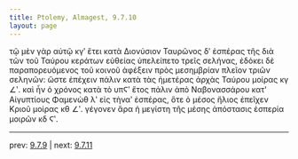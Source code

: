 ```yaml
---
title: Ptolemy, Almagest, 9.7.10
layout: page
---
```


τῷ μὲν γὰρ αὐτῷ κγʹ ἔτει κατὰ Διονύσιον Ταυρῶνος δʹ ἑσπέρας τῆς διὰ τῶν τοῦ Ταύρου κεράτων εὐθείας ὑπελείπετο τρεῖς σελήνας, ἐδόκει δὲ παραπορευόμενος τοῦ κοινοῦ ἀφέξειν πρὸς μεσημβρίαν πλεῖον τριῶν σεληνῶν: ὥστε ἐπέχειν πάλιν κατὰ τὰς ἡμετέρας ἀρχὰς Ταύρου μοίρας κγ ∠ʹ. καὶ ἦν ὁ χρόνος κατὰ τὸ υπϚʹ ἔτος πάλιν ἀπὸ Ναβονασσάρου κατ' Αἰγυπτίους Φαμενὼθ λʹ εἰς τὴναʹ ἑσπέρας, ὅτε ὁ μέσος ἥλιος ἐπεῖχεν Κριοῦ μοίρας κθ ∠ʹ. γέγονεν ἄρα ἡ μεγίστη τῆς μέσης ἀπόστασις ἑσπερία μοιρῶν κδ Ϛʹ. 

---

prev: [9.7.9](../9.7.9/) | next: [9.7.11](../9.7.11/)

